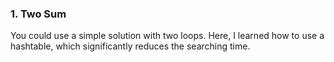 ### 1. Two Sum
You could use a simple solution with two loops.
Here, I learned how to use a hashtable, which significantly reduces the searching time.